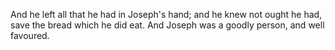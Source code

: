 And he left all that he had in Joseph's hand; and he knew not ought he had, save the bread which he did eat. And Joseph was a goodly person, and well favoured.
